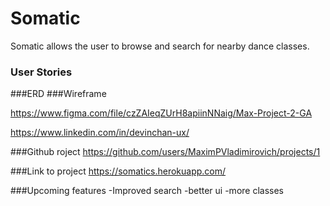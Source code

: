 # Somatic
Somatic allows the user to browse and search for nearby dance classes.

### User Stories
###ERD
###Wireframe

https://www.figma.com/file/czZAIeqZUrH8apiinNNaig/Max-Project-2-GA

https://www.linkedin.com/in/devinchan-ux/

###Github roject
https://github.com/users/MaximPVladimirovich/projects/1

###Link to project
https://somatics.herokuapp.com/


###Upcoming features
-Improved search
-better ui
-more classes

 
